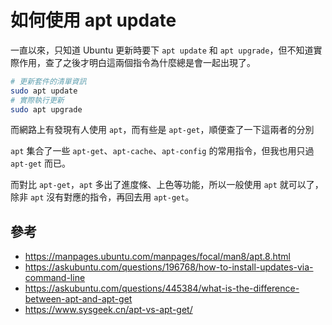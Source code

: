 # 如何使用 apt update

一直以來，只知道 Ubuntu 更新時要下 `apt update` 和 `apt upgrade`，但不知道實際作用，查了之後才明白這兩個指令為什麼總是會一起出現了。

```bash
# 更新套件的清單資訊
sudo apt update
# 實際執行更新
sudo apt upgrade
```

而網路上有發現有人使用 `apt`，而有些是 `apt-get`，順便查了一下這兩者的分別

`apt` 集合了一些 `apt-get`、`apt-cache`、`apt-config` 的常用指令，但我也用只過 `apt-get` 而已。

而對比 `apt-get`，`apt` 多出了進度條、上色等功能，所以一般使用 `apt` 就可以了，除非 `apt` 沒有對應的指令，再回去用 `apt-get`。

## 參考

* https://manpages.ubuntu.com/manpages/focal/man8/apt.8.html
* https://askubuntu.com/questions/196768/how-to-install-updates-via-command-line
* https://askubuntu.com/questions/445384/what-is-the-difference-between-apt-and-apt-get
* https://www.sysgeek.cn/apt-vs-apt-get/
